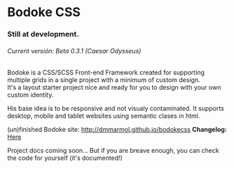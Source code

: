 Bodoke CSS
==========

### Still at development.
###### Current versión: Beta 0.3.1 (Caesar Odysseus)


Bodoke is a CSS/SCSS Front-end Framework created for supporting multiple grids in a single project with a minimum of custom design.  
It's a layout starter project nice and ready for you to design with your own custom identity.

His base idea is to be responsive and not visualy contaminated. 
It supports desktop, mobile and tablet websites using semantic clases in html.

(un)finished Bodoke site: http://dmmarmol.github.io/bodokecss
**Changelog:** [Here](https://github.com/dmmarmol/bodokecss/blob/master/CHANGELOG.MD)

Project docs coming soon... But if you are breave enough, you can check the code for yourself (it's documented!)